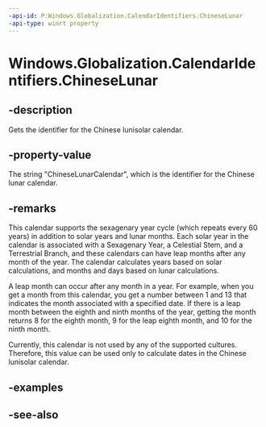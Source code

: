```yaml
---
-api-id: P:Windows.Globalization.CalendarIdentifiers.ChineseLunar
-api-type: winrt property
---
```


<!-- Property syntax
public string ChineseLunar { get; }
-->

# Windows.Globalization.CalendarIdentifiers.ChineseLunar

## -description
Gets the identifier for the Chinese lunisolar calendar.

## -property-value
The string "ChineseLunarCalendar", which is the identifier for the Chinese lunar calendar.

## -remarks
<!--Should I/how much can I adapt from https://msdn.microsoft.com/library/system.globalization.chineselunisolarcalendar ?-->
This calendar supports the sexagenary year cycle (which repeats every 60 years) in addition to solar years and lunar months. Each solar year in the calendar is associated with a Sexagenary Year, a Celestial Stem, and a Terrestrial Branch, and these calendars can have leap months after any month of the year. The calendar calculates years based on solar calculations, and months and days based on lunar calculations.

A leap month can occur after any month in a year. For example, when you get a month from this calendar, you get a number between 1 and 13 that indicates the month associated with a specified date. If there is a leap month between the eighth and ninth months of the year, getting the month returns 8 for the eighth month, 9 for the leap eighth month, and 10 for the ninth month.

Currently, this calendar is not used by any of the supported cultures. Therefore, this value can be used only to calculate dates in the Chinese lunisolar calendar.

## -examples

## -see-also

